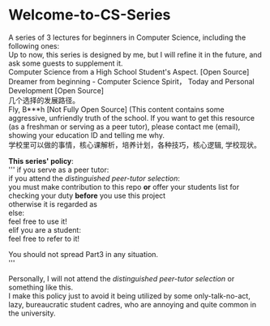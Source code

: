 # Welcome-to-CS-Series
A series of 3 lectures for beginners in Computer Science, including the following ones:  
Up to now, this series is designed by me, but I will refine it in the future, and ask some guests to supplement it.  
Computer Science from a High School Student's Aspect. \[Open Source\]  
Dreamer from beginning - Computer Science Spirit， Today and Personal Development \[Open Source\]  
几个选择的发展路径。  
Fly, B***h \[Not Fully Open Source\] (This content contains some aggressive, unfriendly truth of the school. If you want to get this resource (as a freshman or serving as a peer tutor), please contact me (email), showing your education ID and telling me why.  
学校里可以做的事情，核心课解析，培养计划，各种技巧，核心逻辑, 学校现状。  


**This series' policy**:  
'''
if you serve as a peer tutor:   
  if you attend the _distinguished peer-tutor selection_:   
    you must make contribution to this repo **or** offer your students list for checking your duty **before** you use this project   
    otherwise it is regarded as  
  else:   
    feel free to use it!   
elif you are a student:   
  feel free to refer to it!   
   
You should not spread Part3 in any situation.   
'''

Personally, I will not attend the _distinguished peer-tutor selection_ or something like this.   
I make this policy just to avoid it being utilized by some only-talk-no-act, lazy, bureaucratic student cadres, who are annoying and quite common in the university.  
